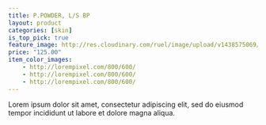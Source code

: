 ```yaml
---
title: P.POWDER, L/S BP
layout: product
categories: [skin]
is_top_pick: true
feature_image: http://res.cloudinary.com/ruel/image/upload/v1438575069/fashion21/picture-30.jpg
price: "125.00"
item_color_images:
    - http://lorempixel.com/800/600/
    - http://lorempixel.com/800/600/
    - http://lorempixel.com/800/600/
---
```


Lorem ipsum dolor sit amet, consectetur adipiscing elit, sed do eiusmod tempor incididunt ut labore et dolore magna aliqua.
